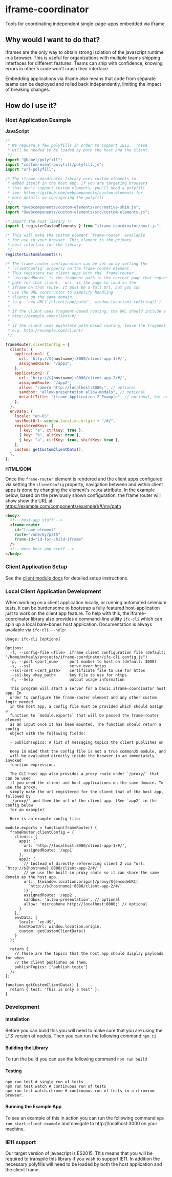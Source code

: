# iframe-coordinator

Tools for coordinating independent single-page-apps embedded via iframe

## Why would I want to do that?

Iframes are the only way to obtain strong isolation of the javascript runtime in a browser. This is useful for organizations with multiple teams shipping interfaces for different features. Teams can ship with confidence, knowing errors in other's code won't crash their interface.

Embedding applications via iframe also means that code from separate teams can be deployed and rolled back independently, limiting the impact of breaking changes.

## How do I use it?

### Host Application Example

**JavaScript**

```js
/*
 * We require a few polyfills in order to support IE11.  These
 * will be needed to be loaded by both the host and the client.
 */
import "@babel/polyfill";
import "custom-event-polyfill/polyfill.js";
import "url-polyfill";

/* The iframe coordinator library uses custom elements to
 * embed itself in the host app. If you are targeting browsers
 * that don't support custom elements, you'll need a polyfill.
 * see: https://github.com/webcomponents/custom-elements for
 * more details on configuring the polyfill
 */
import "@webcomponents/custom-elements/src/native-shim.js";
import "@webcomponents/custom-elements/src/custom-elements.js";

/* Import the host library */
import { registerCustomElements } from "iframe-coordinator/host.js";

/* This will make the custom element `frame-router` available
 * for use in your browser. This element is the primary
 * host interface for the library.
 */
registerCustomElements();

/* The frame router configuration can be set up by setting the
 * `clientConfig` property on the frame-router element.
 * This registers two client apps with the `frame-router`.
 * `assignedRoute` is the fragment path in the current page that represents the root
 * path for that client. `url` is the page to load in the
 * iframe on that route. It must be a full Url, but you can
 * use the URL constructor to simplify handling
 * clients on the same domain.
 * (e.g. `new URL('/client/app/path/', window.location).toString()`)
 *
 * If the client uses fragment-based routing, the URL should include a hash fragment:
 * http://example.com/client/#/
 *
 * if the client uses pushstate path-based routing, leave the fragment out:
 * e.g. http://example.com/client/
 */

frameRouter.clientConfig = {
  clients: {
    application1: {
      url: `http://${hostname}:8080/client-app-1/#/`,
      assignedRoute: "/app1",
    },
    application2: {
      url: `http://${hostname}:8080/client-app-2/#/`,
      assignedRoute: "/app2",
      allow: "camera http://localhost:8080;", // optional
      sandbox: "allow-presentation allow-modals", // optional
      defaultTitle: "iframe Application 2 Example", // optional, but needed for accessibility
    },
  },
  envData: {
    locale: "en-US",
    hostRootUrl: window.location.origin + "/#/",
    registeredKeys: [
      { key: "a", ctrlKey: true },
      { key: "b", altKey: true },
      { key: "a", ctrlKey: true, shiftKey: true },
    ],
    custom: getCustomClientData(),
  },
};
```

**HTML/DOM**

Once the `frame-router` element is rendered and the client apps configured via setting the `clientConfig` property, navigation between and within client apps is done by changing the
element's `route` attribute. In the example below, based on the previously shown
configuration, the frame router will show show the URL at:  
https://example.com/components/example1/#/my/path

```html
<body>
  <!-- host-app stuff -->
  <frame-router
    id="frame-element"
    route="/one/my/path"
    frame-id="id-for-child-iframe"
  />
  <!-- more host-app stuff -->
</body>
```

### Client Application Setup

See the [client module docs](modules/client.html) for detailed setup instructions.

### Local Client Application Development

When working on a client application locally, or running automated selenium tests,
it can be burdensome to bootstrap a fully featured host-application just to work
on the client app feature. To help with this, the iframe-coordinator library also
provides a command-line utility `ifc-cli` which can spin up a local bare-bones
host application. Documentation is always available via `ifc-cli --help`:

```
Usage: ifc-cli [options]

Options:
  -f, --config-file <file>  iframe client configuration file (default: "/home/mcheely/projects/iframe-coordinator/ifc-cli.config.js")
  -p, --port <port_num>     port number to host on (default: 3000)
  -s, --ssl                 serve over https
  --ssl-cert <cert_path>    certificate file to use for https
  --ssl-key <key_path>      key file to use for https
  -h, --help                output usage information

  This program will start a server for a basic iframe-coordinator host app. In
  order to configure the frame-router element and any other custom logic needed
  in the host app, a config file must be provided which should assign a
  function to `module.exports` that will be passed the frame-router element
  as an input once it has been mounted. The function should return a config
  object with the following fields:

  - publishTopics: A list of messaging topics the client publishes on

  Keep in mind that the config file is not a true commonJS module, and
  will be evaluated directly inside the browser in an immediately invoked
  function expression.

  The CLI host app also provides a proxy route under `/proxy/` that can be used
  if you need the client and host applications on the same domain. To use the proxy,
  simply make the url registered for the client that of the host app, followed by
  `/proxy/` and then the url of the client app. (See `app2` in the config below
  for an example)

  Here is an example config file:

module.exports = function(frameRouter) {
  frameRouter.clientConfig = {
    clients: {
      app1: {
        url: 'http://localhost:8080/client-app-1/#/',
        assignedRoute: '/app1'
      },
      app2: {
        // Instead of directly referencing client 2 via "url: `http://${hostname}:8080/client-app-2/#/`"
        // we use the built-in proxy route so it can share the same domain as the host app.
        url: `${window.location.origin}/proxy/${encodeURI(
          `http://${hostname}:8080/client-app-2/#/`
        )}`,
        assignedRoute: '/app2',
        sandbox: 'allow-presentation', // optional
        allow: 'microphone http://localhost:8080;' // optional
      }
    },
    envData: {
      locale: 'en-US',
      hostRootUrl: window.location.origin,
      custom: getCustomClientData()
    }
  };

  return {
    // These are the topics that the host app should display payloads for when
    // the client publishes on them.
    publishTopics: ['publish.topic']
  };
};

function getCustomClientData() {
  return { test: 'This is only a test' };
}
```

### Development

#### Installation

Before you can build this you will need to make sure that you are using the LTS version of nodejs. Then you can run the following command `npm ci`

#### Building the Library

To run the build you can use the following command `npm run build`

#### Testing

```
npm run test # single run of tests
npm run test.watch # continuous run of tests
npm run test.watch.chrome # continuous run of tests in a chromium browser.
```

#### Running the Example App

To see an example of this in action you can run the following command `npm run start-client-example` and navigate to http://localhost:3000 on your machine.

### IE11 support

Our target version of javascript is ES2015. This means that you will be required to transpile this library if you wish to support IE11. In addition the necessary polyfills will need to be loaded by both the host application and the client frame.
